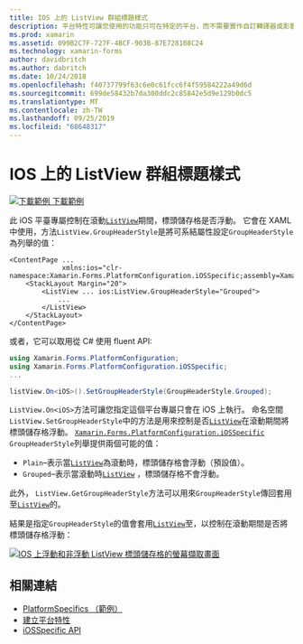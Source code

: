```yaml
---
title: IOS 上的 ListView 群組標題樣式
description: 平台特性可讓您使用的功能只可在特定的平台，而不需要實作自訂轉譯器或影響。 本文說明如何使用 iOS 平臺特定的來控制是否在滾動期間浮動 ListView 標頭儲存格。
ms.prod: xamarin
ms.assetid: 099B2C7F-727F-4BCF-903B-87E728108C24
ms.technology: xamarin-forms
author: davidbritch
ms.author: dabritch
ms.date: 10/24/2018
ms.openlocfilehash: f40737799f63c6e0c61fcc6f4f59584222a49d6d
ms.sourcegitcommit: 699de58432b7da300ddc2c85842e5d9e129b0dc5
ms.translationtype: MT
ms.contentlocale: zh-TW
ms.lasthandoff: 09/25/2019
ms.locfileid: "68648317"
---
```

# <a name="listview-group-header-style-on-ios"></a>IOS 上的 ListView 群組標題樣式

[![下載範例](~/media/shared/download.png) 下載範例](https://docs.microsoft.com/samples/xamarin/xamarin-forms-samples/userinterface-platformspecifics)

此 iOS 平臺專屬控制在滾動[`ListView`](xref:Xamarin.Forms.ListView)期間，標頭儲存格是否浮動。 它會在 XAML 中使用，方法`ListView.GroupHeaderStyle`是將可系結屬性設定`GroupHeaderStyle`為列舉的值：

```xaml
<ContentPage ...
             xmlns:ios="clr-namespace:Xamarin.Forms.PlatformConfiguration.iOSSpecific;assembly=Xamarin.Forms.Core">
    <StackLayout Margin="20">
        <ListView ... ios:ListView.GroupHeaderStyle="Grouped">
            ...
        </ListView>
    </StackLayout>
</ContentPage>
```

或者，它可以取用從 C# 使用 fluent API:

```csharp
using Xamarin.Forms.PlatformConfiguration;
using Xamarin.Forms.PlatformConfiguration.iOSSpecific;
...

listView.On<iOS>().SetGroupHeaderStyle(GroupHeaderStyle.Grouped);
```

`ListView.On<iOS>`方法可讓您指定這個平台專屬只會在 iOS 上執行。 命名空間`ListView.SetGroupHeaderStyle`中的方法是用來控制是否[`ListView`](xref:Xamarin.Forms.ListView)在滾動期間將標頭儲存格浮動。 [`Xamarin.Forms.PlatformConfiguration.iOSSpecific`](xref:Xamarin.Forms.PlatformConfiguration.iOSSpecific) `GroupHeaderStyle`列舉提供兩個可能的值：

- `Plain`–表示當[`ListView`](xref:Xamarin.Forms.ListView)為滾動時，標頭儲存格會浮動（預設值）。
- `Grouped`–表示當滾動時[`ListView`](xref:Xamarin.Forms.ListView) ，標頭儲存格不會浮動。

此外， `ListView.GetGroupHeaderStyle`方法可以用來`GroupHeaderStyle`傳回套用至[`ListView`](xref:Xamarin.Forms.ListView)的。

結果是指定`GroupHeaderStyle`的值會套用[`ListView`](xref:Xamarin.Forms.ListView)至，以控制在滾動期間是否將標頭儲存格浮動：

[![IOS 上浮動和非浮動 ListView 標頭儲存格的螢幕擷取畫面](listview-group-header-style-images/group-header-styles.png "具有浮動和非浮動標頭儲存格的 ListView")](listview-group-header-style-images/group-header-styles-large.png#lightbox "具有浮動和非浮動標頭儲存格的 ListView")

## <a name="related-links"></a>相關連結

- [PlatformSpecifics （範例）](https://docs.microsoft.com/samples/xamarin/xamarin-forms-samples/userinterface-platformspecifics)
- [建立平台特性](~/xamarin-forms/platform/platform-specifics/index.md#creating-platform-specifics)
- [iOSSpecific API](xref:Xamarin.Forms.PlatformConfiguration.iOSSpecific)
